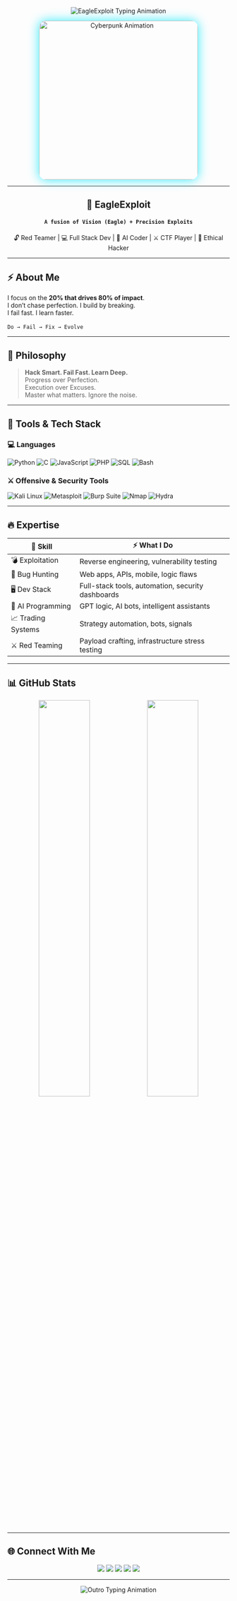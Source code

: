 <!-- 🚀 Hero Section: Animated Title + Autoplay Cyber GIF -->
<p align="center">
  <img src="https://readme-typing-svg.demolab.com?font=JetBrains+Mono&size=36&duration=3000&pause=1000&color=00E8FF&center=true&vCenter=true&width=900&lines=EagleExploit;Built+by+Breaking.;Hack+Smart%2C+Fail+Fast.;Focus+20%25.+Impact+80%25" alt="EagleExploit Typing Animation" />
</p>

<p align="center">
  <img src="https://media.giphy.com/media/3o6Zt481isNVuQI1l6/giphy.gif" width="360" style="border-radius: 15px; box-shadow: 0 0 25px rgba(0,232,255,0.8);" alt="Cyberpunk Animation" />
</p>

---

<h2 align="center">🦅 EagleExploit</h2>
<h4 align="center"><code>A fusion of Vision (Eagle) + Precision Exploits</code></h4>
<p align="center">🔓 Red Teamer | 💻 Full Stack Dev | 🧠 AI Coder | ⚔️ CTF Player | 🚨 Ethical Hacker</p>

---

## ⚡ About Me

I focus on the **20% that drives 80% of impact**.  
I don’t chase perfection. I build by breaking.  
I fail fast. I learn faster.  
<br>
<code>Do → Fail → Fix → Evolve</code>

---

## 🧠 Philosophy

> **Hack Smart. Fail Fast. Learn Deep.**  
> Progress over Perfection.  
> Execution over Excuses.  
> Master what matters. Ignore the noise.

---

## 🧰 Tools & Tech Stack

### 💻 Languages
![Python](https://img.shields.io/badge/Python-black?style=for-the-badge&logo=python&logoColor=yellow)
![C](https://img.shields.io/badge/C-black?style=for-the-badge&logo=c&logoColor=white)
![JavaScript](https://img.shields.io/badge/JavaScript-black?style=for-the-badge&logo=javascript&logoColor=yellow)
![PHP](https://img.shields.io/badge/PHP-black?style=for-the-badge&logo=php&logoColor=blue)
![SQL](https://img.shields.io/badge/SQL-black?style=for-the-badge&logo=mysql&logoColor=white)
![Bash](https://img.shields.io/badge/Bash-black?style=for-the-badge&logo=gnubash&logoColor=white)

### ⚔️ Offensive & Security Tools
![Kali Linux](https://img.shields.io/badge/Kali_Linux-black?style=for-the-badge&logo=kalilinux&logoColor=blue)
![Metasploit](https://img.shields.io/badge/Metasploit-black?style=for-the-badge&logo=meta&logoColor=white)
![Burp Suite](https://img.shields.io/badge/Burp_Suite-black?style=for-the-badge&logo=burpsuite&logoColor=orange)
![Nmap](https://img.shields.io/badge/Nmap-black?style=for-the-badge&logo=nmap&logoColor=green)
![Hydra](https://img.shields.io/badge/Hydra-black?style=for-the-badge&logo=security&logoColor=red)

---

## 🔥 Expertise

| 🔧 Skill | ⚡ What I Do |
|---------|--------------|
| 💣 Exploitation | Reverse engineering, vulnerability testing |
| 🧪 Bug Hunting | Web apps, APIs, mobile, logic flaws |
| 🖥 Dev Stack | Full-stack tools, automation, security dashboards |
| 🧬 AI Programming | GPT logic, AI bots, intelligent assistants |
| 📈 Trading Systems | Strategy automation, bots, signals |
| ⚔️ Red Teaming | Payload crafting, infrastructure stress testing |

---

## 📊 GitHub Stats
<p align="center">
  <img src="https://github-readme-stats.vercel.app/api?username=ishaancybertech&show_icons=true&theme=radical&hide_border=true" width="48%" />
  <img src="https://github-readme-streak-stats.herokuapp.com/?user=ishaancybertech&theme=radical&hide_border=true" width="48%" />
</p>

---

## 🌐 Connect With Me

<p align="center">
  <a href="https://youtube.com/@ishaancybertech"><img src="https://img.shields.io/badge/YOUTUBE-FF0000?style=for-the-badge&logo=youtube&logoColor=white"/></a>
  <a href="https://instagram.com/ishaancybertech"><img src="https://img.shields.io/badge/INSTAGRAM-E4405F?style=for-the-badge&logo=instagram&logoColor=white"/></a>
  <a href="https://twitter.com/ishaancybertech"><img src="https://img.shields.io/badge/TWITTER-1DA1F2?style=for-the-badge&logo=twitter&logoColor=white"/></a>
  <a href="mailto:ishaancybertech@gmail.com"><img src="https://img.shields.io/badge/EMAIL-D14836?style=for-the-badge&logo=gmail&logoColor=white"/></a>
  <a href="https://linkedin.com/in/ishaancybertech"><img src="https://img.shields.io/badge/LINKEDIN-0077B5?style=for-the-badge&logo=linkedin&logoColor=white"/></a>
</p>

---

<p align="center">
  <img src="https://readme-typing-svg.demolab.com?font=Fira+Code&size=20&duration=3500&pause=1000&color=FF00FF&center=true&vCenter=true&width=700&lines=Master+what+matters...;Break+the+rest+until+it+makes+sense." alt="Outro Typing Animation" />
</p>
